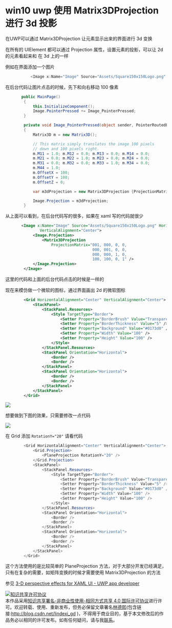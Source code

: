 # win10 uwp 使用 Matrix3DProjection 进行 3d 投影

在UWP可以通过 Matrix3DProjection 让元素显示出来的界面进行 3d 变换

<!--more-->

在所有的 UIElement 都可以通过 Projection 属性，设置元素的投影，可以让 2d 的元素看起来和 在 3d 上的一样

例如在界面添加一个图片

```csharp
	       <Image x:Name="Image" Source="Assets/Square150x150Logo.png" HorizontalAlignment="Center" VerticalAlignment="Center"></Image>
```

在后台代码让图片点击的时候，先下和向右移动 100 像素

```csharp
       public MainPage()
        {
            this.InitializeComponent();
            Image.PointerPressed += Image_PointerPressed;
        }

        private void Image_PointerPressed(object sender, PointerRoutedEventArgs e)
        {
            Matrix3D m = new Matrix3D();

            // This matrix simply translates the image 100 pixels
            // down and 100 pixels right.
            m.M11 = 1.0; m.M12 = 0.0; m.M13 = 0.0; m.M14 = 0.0;
            m.M21 = 0.0; m.M22 = 1.0; m.M23 = 0.0; m.M24 = 0.0;
            m.M31 = 0.0; m.M32 = 0.0; m.M33 = 1.0; m.M34 = 0.0;
            m.M44 = 1.0;
            m.OffsetX = 100;
            m.OffsetY = 100;
            m.OffsetZ = 0;

            var m3dProjection = new Matrix3DProjection {ProjectionMatrix = m};

            Image.Projection = m3dProjection;
        }
```

从上面可以看到，在后台代码写的很多，如果在 xaml 写的代码就很少

```xml
       <Image x:Name="Image" Source="Assets/Square150x150Logo.png" HorizontalAlignment="Center"
               VerticalAlignment="Center">
            <Image.Projection>
                <Matrix3DProjection
                    ProjectionMatrix="001, 000, 0, 0,
                                      000, 001, 0, 0,
                                      000, 000, 1, 0,
                                      100, 100, 0, 1" />
            </Image.Projection>
        </Image>
```

这里的代码和上面的后台代码点击的时候是一样的

现在来模仿做一个微软的图标，通过界面画出 2d 的微软图标

```xml
        <Grid HorizontalAlignment="Center" VerticalAlignment="Center">
            <StackPanel>
                <StackPanel.Resources>
                    <Style TargetType="Border">
                        <Setter Property="BorderBrush" Value="Transparent" />
                        <Setter Property="BorderThickness" Value="5" />
                        <Setter Property="Background" Value="#0173d0" />
                        <Setter Property="Width" Value="100" />
                        <Setter Property="Height" Value="100" />
                    </Style>
                </StackPanel.Resources>
                <StackPanel Orientation="Horizontal">
                    <Border />
                    <Border />
                </StackPanel>
                <StackPanel Orientation="Horizontal">
                    <Border />
                    <Border />
                </StackPanel>
            </StackPanel>
        </Grid>

```

<!-- ![](image/win10 uwp 使用 Matrix3DProjection 进行 3d 投影/win10 uwp 使用 Matrix3DProjection 进行 3d 投影0.png) -->

![](https://i.loli.net/2018/11/04/5bde7c8fb806a.jpg)

想要做到下图的效果，只需要修改一点代码

<!-- ![](image/win10 uwp 使用 Matrix3DProjection 进行 3d 投影/win10 uwp 使用 Matrix3DProjection 进行 3d 投影1.png) -->

![](https://i.loli.net/2018/11/04/5bde7ddc16b67.jpg)

在 Grid 添加 `RotationY="20"` 请看代码

```csharp
        <Grid HorizontalAlignment="Center" VerticalAlignment="Center">
            <Grid.Projection>
                <PlaneProjection RotationY="20" />
            </Grid.Projection>
            <StackPanel>
                <StackPanel.Resources>
                    <Style TargetType="Border">
                        <Setter Property="BorderBrush" Value="Transparent" />
                        <Setter Property="BorderThickness" Value="5" />
                        <Setter Property="Background" Value="#0173d0" />
                        <Setter Property="Width" Value="100" />
                        <Setter Property="Height" Value="100" />
                    </Style>
                </StackPanel.Resources>
                <StackPanel Orientation="Horizontal">
                    <Border />
                    <Border />
                </StackPanel>
                <StackPanel Orientation="Horizontal">
                    <Border />
                    <Border />
                </StackPanel>
            </StackPanel>
        </Grid>

```

这个方法使用的是比较简单的 PlaneProjection 方法，对于大部分开发已经满足，只有在复杂的需要，如矩阵变换的时候才需要使用 Matrix3DProjection 的方法

参见 [3-D perspective effects for XAML UI - UWP app developer](https://docs.microsoft.com/en-us/windows/uwp/design/layout/3-d-perspective-effects )

<a rel="license" href="http://creativecommons.org/licenses/by-nc-sa/4.0/"><img alt="知识共享许可协议" style="border-width:0" src="https://licensebuttons.net/l/by-nc-sa/4.0/88x31.png" /></a><br />本作品采用<a rel="license" href="http://creativecommons.org/licenses/by-nc-sa/4.0/">知识共享署名-非商业性使用-相同方式共享 4.0 国际许可协议</a>进行许可。欢迎转载、使用、重新发布，但务必保留文章署名[林德熙](http://blog.csdn.net/lindexi_gd)(包含链接:http://blog.csdn.net/lindexi_gd )，不得用于商业目的，基于本文修改后的作品务必以相同的许可发布。如有任何疑问，请与我[联系](mailto:lindexi_gd@163.com)。
